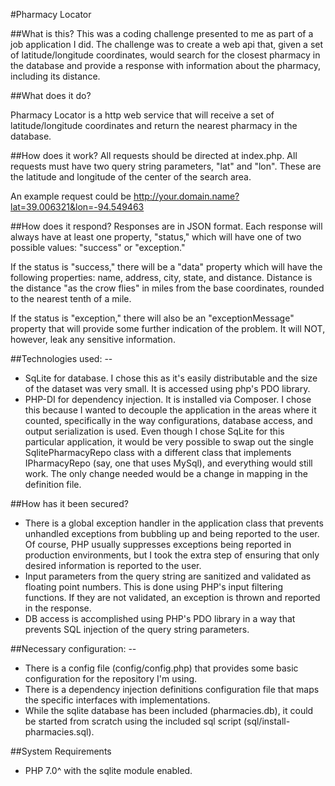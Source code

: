 #Pharmacy Locator

##What is this?
This was a coding challenge presented to me as part of a job application I did. 
The challenge was to create a web api that, given a set of latitude/longitude 
coordinates, would search for the closest pharmacy in the database and provide
a response with information about the pharmacy, including its distance.


##What does it do?

Pharmacy Locator is a http web service that will receive a set of latitude/longitude
coordinates and return the nearest pharmacy in the database.


##How does it work?
All requests should be directed at index.php. All requests must have two query string
parameters, "lat" and "lon". These are the latitude and longitude of the center
of the search area.

An example request could be http://your.domain.name?lat=39.006321&lon=-94.549463

##How does it respond?
Responses are in JSON format. Each response will always have at least one property, 
"status," which will have one of two possible values: "success" or "exception."

If the status is "success," there will be a "data" property which will have the 
following properties: name, address, city, state, and distance. Distance is the 
distance "as the crow flies" in miles from the base coordinates, rounded to the nearest
tenth of a mile.

If the status is "exception," there will also be an "exceptionMessage" property 
that will provide some further indication of the problem. It will NOT, however,
leak any sensitive information. 

##Technologies used: --
*   SqLite for database. I chose this as it's easily distributable and the size of the
dataset was very small. It is accessed using php's PDO library.
*   PHP-DI for dependency injection. It is installed via Composer. I chose this because
I wanted to decouple the application in the areas where it counted, specifically
in the way configurations, database access, and output serialization is used.
Even though I chose SqLite for this particular application, it would be very possible
to swap out the single SqlitePharmacyRepo class with a different class that implements
IPharmacyRepo (say, one that uses MySql), and everything would still work. The only
change needed would be a change in mapping in the definition file.

##How has it been secured?
*   There is a global exception handler in the application class that prevents unhandled
exceptions from bubbling up and being reported to the user. Of course, PHP usually 
suppresses exceptions being reported in production environments, but I took the extra
step of ensuring that only desired information is reported to the user.
*   Input parameters from the query string are sanitized and validated as floating 
point numbers. This is done using PHP's input filtering functions. If they are not
validated, an exception is thrown and reported in the response.
*   DB access is accomplished using PHP's PDO library in a way that prevents SQL 
injection of the query string parameters.

##Necessary configuration: --
*   There is a config file (config/config.php) that provides some basic configuration
for the repository I'm using.
*   There is a dependency injection definitions configuration file that maps the 
specific interfaces with implementations.
*   While the sqlite database has been included (pharmacies.db), it could be started
from scratch using the included sql script (sql/install-pharmacies.sql).

##System Requirements
*   PHP 7.0^ with the sqlite module enabled.